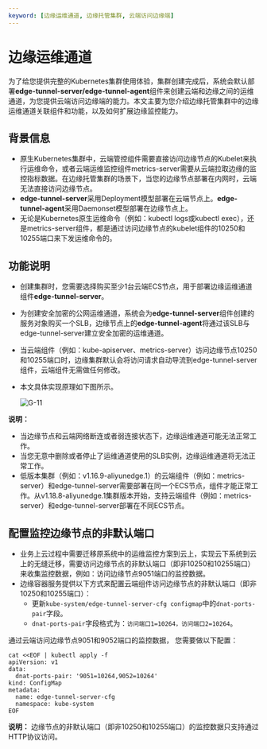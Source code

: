 ```yaml
---
keyword: [边缘运维通道, 边缘托管集群, 云端访问边缘端]
---
```


# 边缘运维通道

为了给您提供完整的Kubernetes集群使用体验，集群创建完成后，系统会默认部署**edge-tunnel-server/edge-tunnel-agent**组件来创建云端和边缘之间的运维通道，为您提供云端访问边缘端的能力。本文主要为您介绍边缘托管集群中的边缘运维通道关联组件和功能，以及如何扩展边缘监控能力。

## 背景信息

-   原生Kubernetes集群中，云端管控组件需要直接访问边缘节点的Kubelet来执行运维命令，或者云端运维监控组件metrics-server需要从云端拉取边缘的监控指标数据。在边缘托管集群的场景下，当您的边缘节点部署在内网时，云端无法直接访问边缘节点。
-   **edge-tunnel-server**采用Deployment模型部署在云端节点上。**edge-tunnel-agent**采用Daemonset模型部署在边缘节点上。
-   无论是Kubernetes原生运维命令（例如：kubectl logs或kubectl exec），还是metrics-server组件，都是通过访问边缘节点的kubelet组件的10250和10255端口来下发运维命令的。

## 功能说明

-   创建集群时，您需要选择购买至少1台云端ECS节点，用于部署边缘运维通道组件**edge-tunnel-server**。
-   为创建安全加密的公网运维通道，系统会为**edge-tunnel-server**组件创建的服务对象购买一个SLB，边缘节点上的**edge-tunnel-agent**将通过该SLB与edge-tunnel-server建立安全加密的运维通道。
-   当云端组件（例如：kube-apiserver、metrics-server）访问边缘节点10250和10255端口时，边缘集群默认会将访问请求自动导流到edge-tunnel-server组件，云端组件无需做任何修改。
-   本文具体实现原理如下图所示。

    ![G-11](https://static-aliyun-doc.oss-accelerate.aliyuncs.com/assets/img/zh-CN/0892336261/p225154.png)


**说明：**

-   当边缘节点和云端网络断连或者弱连接状态下，边缘运维通道可能无法正常工作。
-   当您无意中删除或者停止了运维通道使用的SLB实例，边缘运维通道将无法正常工作。
-   低版本集群（例如：v1.16.9-aliyunedge.1）的云端组件（例如：metrics-server）和edge-tunnel-server需要部署在同一个ECS节点，组件才能正常工作。从v1.18.8-aliyunedge.1集群版本开始，支持云端组件（例如：metrics-server）和edge-tunnel-server部署在不同ECS节点。

## 配置监控边缘节点的非默认端口

-   业务上云过程中需要迁移原系统中的运维监控方案到云上，实现云下系统到云上的无缝迁移，需要访问边缘节点的非默认端口（即非10250和10255端口）来收集监控数据，例如：访问边缘节点9051端口的监控数据。
-   边缘容器服务提供以下方式来配置云端组件访问边缘节点的非默认端口（即非10250和10255端口）：
    -   更新`kube-system/edge-tunnel-server-cfg configmap`中的`dnat-ports-pair`字段。
    -   `dnat-ports-pair`字段格式为：`访问端口1=10264，访问端口2=10264`。

通过云端访问边缘节点9051和9052端口的监控数据， 您需要做以下配置：

```
cat <<EOF | kubectl apply -f
apiVersion: v1
data:
  dnat-ports-pair: '9051=10264,9052=10264'
kind: ConfigMap
metadata:
  name: edge-tunnel-server-cfg
  namespace: kube-system
EOF
```

**说明：** 边缘节点的非默认端口（即非10250和10255端口）的监控数据只支持通过HTTP协议访问。


